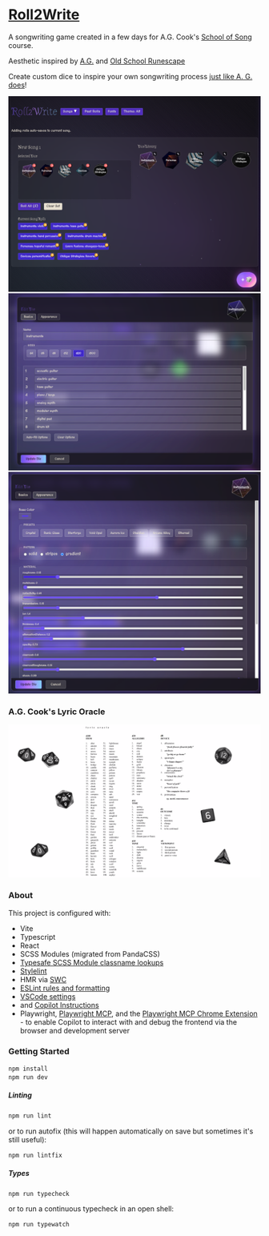# [Roll2Write](roll2write.chas.ms)

A songwriting game created in a few days for A.G. Cook's [School of Song](https://schoolofsong.org/) course.

Aesthetic inspired by [A.G.](https://www.instagram.com/newalias/?hl=en) and [Old School Runescape](https://play.runescape.com/oldschool)

Create custom dice to inspire your own songwriting process [just like A. G. does](#ag-cooks-lyric-oracle)!

![Home](images/home.png)
![Edit Die Values](images/editDieValues.png)
![Edit Die Appearance](images/editDieAppearance.png)

### A.G. Cook's Lyric Oracle

![A.G.s Lyric Oracle](images/AGsLyricOracle.png)

### About

This project is configured with:

- Vite
- Typescript
- React
- SCSS Modules (migrated from PandaCSS)
- [Typesafe SCSS Module classname lookups](https://dev.to/activeguild/type-safe-development-with-vite-x-react-x-css-modules-x-typescript-1ebc)
- [Stylelint](https://stylelint.io/)
- HMR via [SWC](https://swc.rs/)
- [ESLint rules and formatting](./eslint.config.ts)
- [VSCode settings](./.vscode/settings.json)
- and [Copilot Instructions](./.github/copilot-instructions.md)
- Playwright, [Playwright MCP](https://github.com/microsoft/playwright-mcp), and the [Playwright MCP Chrome Extension](https://github.com/microsoft/playwright-mcp/blob/main/extension/README.md) - to enable Copilot to interact with and debug the frontend via the browser and development server

### Getting Started

```bash
npm install
npm run dev
```

##### Linting

```bash
npm run lint
```

or to run autofix (this will happen automatically on save but sometimes it's still useful):

```bash
npm run lintfix
```

##### Types

```bash
npm run typecheck
```

or to run a continuous typecheck in an open shell:

```bash
npm run typewatch
```
